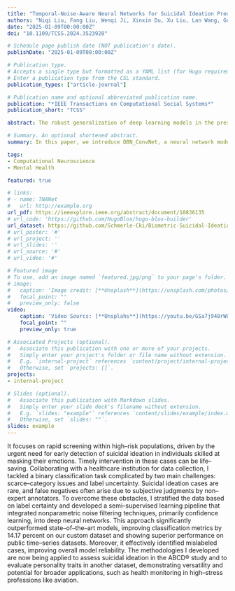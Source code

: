 ```yaml
---
title: "Temporal-Noise-Aware Neural Networks for Suicidal Ideation Prediction Using Physiological Data"
authors: "Niqi Liu, Fang Liu, Wenqi Ji, Xinxin Du, Xu Liu, Lan Wang, Guozhen Zhao, Wenting Mu, and Yong-Jin Liu"
date: "2025-01-09T00:00:00Z"
doi: "10.1109/TCSS.2024.3523928"

# Schedule page publish date (NOT publication's date).
publishDate: "2025-01-09T00:00:00Z"

# Publication type.
# Accepts a single type but formatted as a YAML list (for Hugo requirements).
# Enter a publication type from the CSL standard.
publication_types: ["article-journal"]

# Publication name and optional abbreviated publication name.
publication: "*IEEE Transactions on Computational Social Systems*"
publication_short: "TCSS"

abstract: The robust generalization of deep learning models in the presence of inherent noise remains a significant challenge, especially when labels are ambiguous due to their subjective nature and noise is indiscernible in natural settings. In this article, we address a specific and important scenario of monitoring suicidal ideation (SI), where time-series data, such as galvanic skin response (GSR) and photoplethysmography (PPG), are susceptible to such noise. Current methods predominantly focus on image and text data or address artificially introduced noise, neglecting the complexities of natural noise in time-series analysis. To tackle this, we introduce a novel neural network model tailored for analyzing noisy physiological time-series data, named DBN_ConvNet, which integrates advanced encoding techniques with confidence learning training to enhance prediction performance. Another main contribution of our work is the collection of a specialized dataset of GSR and PPG signals derived from real-world environments for SI prediction. By employing this dataset, our DBN_ConvNet achieves a prediction accuracy of 76.67% and an F1 score of 0.74 in a binary classification task, outperforming state-of-the-art methods. Furthermore, comprehensive evaluations have been conducted on three other well-known public datasets with artificially introduced noise to test the DBN_ConvNet’s capabilities rigorously. These tests consistently demonstrated DBN_ConvNet’s superior performance by achieving an improvement of more than 10% in both accuracy and F1 score compared to the baseline methods.

# Summary. An optional shortened abstract.
summary: In this paper, we introduce DBN_ConvNet, a neural network model designed to analyze noisy physiological time-series data, specifically for monitoring suicidal ideation. DBN_ConvNet combines advanced encoding with confidence learning to improve prediction accuracy, addressing the challenge of natural noise in GSR and PPG data. Our model outperforms existing methods, achieving 76.67% accuracy on a binary classification task using a real-world peripheral physiological dataset. Additionally, DBN_ConvNet demonstrated over 10% accuracy improvement on three public datasets with artificially introduced noise.

tags:
- Computational Neuroscience
- Mental Health

featured: true

# links:
# - name: TNANet
#   url: http://example.org
url_pdf: https://ieeexplore.ieee.org/abstract/document/10836135
# url_code: 'https://github.com/HugoBlox/hugo-blox-builder'
url_dataset: https://github.com/Schmerle-Cki/Biometric-Suicidal-Ideation-Database
# url_poster: '#'
# url_project: ''
# url_slides: ''
# url_source: '#'
# url_video: '#'

# Featured image
# To use, add an image named `featured.jpg/png` to your page's folder. 
# image:
#   caption: 'Image credit: [**Unsplash**](https://unsplash.com/photos/s9CC2SKySJM)'
#   focal_point: ""
#   preview_only: false
video:
    caption: 'Video Sourcs: [**Unsplahs**](https://youtu.be/GSa7j948rW8)'
    focal_point: ""
    preview_only: true

# Associated Projects (optional).
#   Associate this publication with one or more of your projects.
#   Simply enter your project's folder or file name without extension.
#   E.g. `internal-project` references `content/project/internal-project/index.md`.
#   Otherwise, set `projects: []`.
projects:
- internal-project

# Slides (optional).
#   Associate this publication with Markdown slides.
#   Simply enter your slide deck's filename without extension.
#   E.g. `slides: "example"` references `content/slides/example/index.md`.
#   Otherwise, set `slides: ""`.
slides: example
---
```


It focuses on rapid screening within high–risk populations, driven by the urgent need for early detection of suicidal ideation in individuals skilled at masking their emotions. Timely intervention in these cases can be life–saving. Collaborating with a healthcare institution for data collection, I tackled a binary classification task complicated by two main challenges: scarce–category issues and label uncertainty. Suicidal ideation cases are rare, and false negatives often arise due to subjective judgments by non–expert annotators. To overcome these obstacles, I stratified the data based on label certainty and developed a semi–supervised learning pipeline that integrated nonparametric noise filtering techniques, primarily confidence learning, into deep neural networks. This approach significantly outperformed state–of–the–art models, improving classification metrics by 14.17 percent on our custom dataset and showing superior performance on public time–series datasets. Moreover, it effectively identified mislabeled cases, improving overall model reliability. The methodologies I developed are now being applied to assess suicidal ideation in the ABCD® study and to evaluate personality traits in another dataset, demonstrating versatility and potential for broader applications, such as health monitoring in high–stress professions like aviation.
